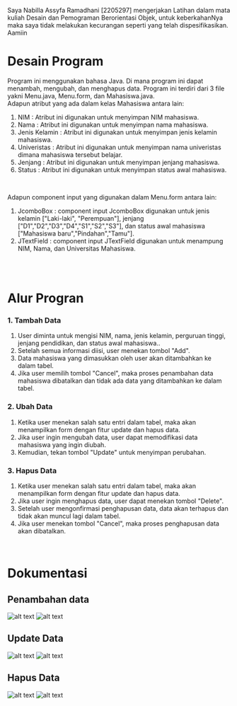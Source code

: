  Saya Nabilla Assyfa Ramadhani [2205297] mengerjakan Latihan dalam mata kuliah Desain dan Pemograman Berorientasi Objek, untuk keberkahanNya maka saya tidak melakukan kecurangan
 seperti yang telah dispesifikasikan.
 Aamiin

 # Desain Program
 Program ini menggunakan bahasa Java. Di mana program ini dapat menambah, mengubah, dan menghapus data. Program ini terdiri dari 3 file yakni Menu.java, Menu.form, dan Mahasiswa.java.<br>
 Adapun atribut yang ada dalam kelas Mahasiswa antara lain:<br>
 1. NIM : Atribut ini digunakan untuk menyimpan NIM mahasiswa.<br>
 2. Nama : Atribut ini digunakan untuk menyimpan nama mahasiswa.<br>
 3. Jenis Kelamin : Atribut ini digunakan untuk menyimpan jenis kelamin mahasiswa.<br>
 4. Univeristas : Atribut ini digunakan untuk menyimpan nama univeristas dimana mahasiswa tersebut belajar.<br>
 5. Jenjang : Atribut ini digunakan untuk menyimpan jenjang mahasiswa.<br>
 6. Status : Atribut ini digunakan untuk menyimpan status awal mahasiswa.<br>
 <br>
 
 Adapun component input yang digunakan dalam Menu.form antara lain:<br>
   1. JcomboBox : component input JcomboBox digunakan untuk jenis kelamin ["Laki-laki", "Perempuan"], jenjang ["D1","D2","D3","D4","S1","S2","S3"], dan status awal mahasiswa ["Mahasiswa baru","Pindahan","Tamu"].<br>
   2. JTextField : component input JTextField digunakan untuk menampung NIM, Nama, dan Universitas Mahasiswa.<br>

<br><br>
 # Alur Progran
 ### 1. Tambah Data<br>
 1. User diminta untuk mengisi NIM, nama, jenis kelamin, perguruan tinggi, jenjang pendidikan, dan status awal mahasiswa..<br>
 2. Setelah semua informasi diisi, user menekan tombol "Add".<br>
 3. Data mahasiswa yang dimasukkan oleh user akan ditambahkan ke dalam tabel.<br>
 4. Jika user memilih tombol "Cancel", maka proses penambahan data mahasiswa dibatalkan dan tidak ada data yang ditambahkan ke dalam tabel.<br>

 ### 2. Ubah Data<br>
 1. Ketika user menekan salah satu entri dalam tabel, maka akan menampilkan form dengan fitur update dan hapus data.<br>
 2. Jika user ingin mengubah data, user dapat memodifikasi data mahasiswa yang ingin diubah.<br>
 3. Kemudian, tekan tombol "Update" untuk menyimpan perubahan.<br>

 ### 3. Hapus Data<br>
 1. Ketika user menekan salah satu entri dalam tabel, maka akan menampilkan form dengan fitur update dan hapus data.<br>
 2. Jika user ingin menghapus data, user dapat menekan tombol "Delete".<br>
 3. Setelah user mengonfirmasi penghapusan data, data akan terhapus dan tidak akan muncul lagi dalam tabel.<br>
 4. Jika user menekan tombol "Cancel", maka proses penghapusan data akan dibatalkan.<br>
 <br>

 # Dokumentasi 
 ## Penambahan data
 ![alt text](https://github.com/nabillassyfa/LP5DPBO2024C2/blob/main/Screenshot/Tambah%20Data.png)
 ![alt text](https://github.com/nabillassyfa/LP5DPBO2024C2/blob/main/Screenshot/Tambah%20Data%20berhasil.png)

 ## Update Data
 ![alt text](https://github.com/nabillassyfa/LP5DPBO2024C2/blob/main/Screenshot/Update%20Data.png)
 ![alt text](https://github.com/nabillassyfa/LP5DPBO2024C2/blob/main/Screenshot/Update%20Data%20berhasil.png)

 ## Hapus Data
 ![alt text](https://github.com/nabillassyfa/LP5DPBO2024C2/blob/main/Screenshot/Hapus%20Data.png)
 ![alt text](https://github.com/nabillassyfa/LP5DPBO2024C2/blob/main/Screenshot/Hapus%20Data%20Berhasil.png)
